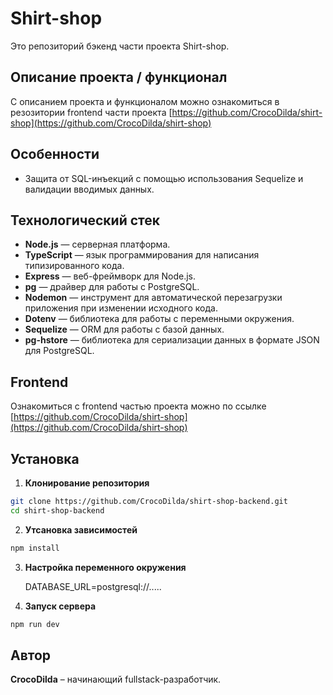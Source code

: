 # Shirt-shop

Это репозиторий бэкенд части проекта Shirt-shop.

## Описание проекта / функционал

С описанием проекта и функционалом можно ознакомиться в резозитории frontend части проекта [https://github.com/CrocoDilda/shirt-shop](https://github.com/CrocoDilda/shirt-shop)

## Особенности

- Защита от SQL-инъекций с помощью использования Sequelize и валидации вводимых данных.

## Технологический стек

- **Node.js** — серверная платформа.
- **TypeScript** — язык программирования для написания типизированного кода.
- **Express** — веб-фреймворк для Node.js.
- **pg** — драйвер для работы с PostgreSQL.
- **Nodemon** — инструмент для автоматической перезагрузки приложения при изменении исходного кода.
- **Dotenv** — библиотека для работы с переменными окружения.
- **Sequelize** — ORM для работы с базой данных.
- **pg-hstore** — библиотека для сериализации данных в формате JSON для PostgreSQL.

## Frontend

Ознакомиться с frontend частью проекта можно по ссылке [https://github.com/CrocoDilda/shirt-shop](https://github.com/CrocoDilda/shirt-shop)

## Установка

1. **Клонирование репозитория**

```bash
git clone https://github.com/CrocoDilda/shirt-shop-backend.git
cd shirt-shop-backend
```

2. **Утсановка зависимостей**

```bash
npm install
```

3. **Настройка переменного окружения**

   DATABASE_URL=postgresql://.....

4. **Запуск сервера**

```bash
npm run dev
```

## Автор

**CrocoDilda** – начинающий fullstack-разработчик.
